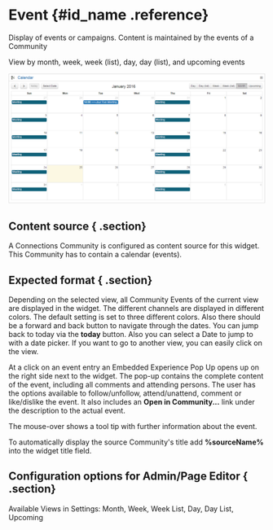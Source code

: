 # Event {#id_name .reference}

Display of events or campaigns. Content is maintained by the events of a Community

View by month, week, week \(list\), day, day \(list\), and upcoming events

![image](images/image050.png)

## Content source { .section}

A Connections Community is configured as content source for this widget. This Community has to contain a calendar \(events\).

## Expected format { .section}

Depending on the selected view, all Community Events of the current view are displayed in the widget. The different channels are displayed in different colors. The default setting is set to three different colors. Also there should be a forward and back button to navigate through the dates. You can jump back to today via the **today** button. Also you can select a Date to jump to with a date picker. If you want to go to another view, you can easily click on the view.

At a click on an event entry an Embedded Experience Pop Up opens up on the right side next to the widget. The pop-up contains the complete content of the event, including all comments and attending persons. The user has the options available to follow/unfollow, attend/unattend, comment or like/dislike the event. It also includes an **Open in Community...** link under the description to the actual event.

The mouse-over shows a tool tip with further information about the event.

To automatically display the source Community's title add **%sourceName%** into the widget title field.

## Configuration options for Admin/Page Editor { .section}

Available Views in Settings: Month, Week, Week List, Day, Day List, Upcoming

